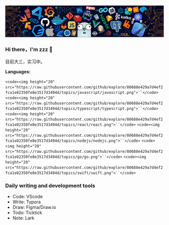 ![](https://github.com/KieSun/KieSun/blob/master/header_.png)

### Hi there，I'm zzz 👋

目前大三，实习中。

**Languages:**

` <code><img height="20" src="https://raw.githubusercontent.com/github/explore/80688e429a7d4ef2fca1e82350fe8e3517d3494d/topics/javascript/javascript.png">``</code> `
` <code><img height="20" src="https://raw.githubusercontent.com/github/explore/80688e429a7d4ef2fca1e82350fe8e3517d3494d/topics/typescript/typescript.png">``</code> `
` <code><img height="20" src="https://raw.githubusercontent.com/github/explore/80688e429a7d4ef2fca1e82350fe8e3517d3494d/topics/react/react.png">``</code> `
` <code><img height="20" src="https://raw.githubusercontent.com/github/explore/80688e429a7d4ef2fca1e82350fe8e3517d3494d/topics/nodejs/nodejs.png">``</code> `
` <code><img height="20" src="https://raw.githubusercontent.com/github/explore/80688e429a7d4ef2fca1e82350fe8e3517d3494d/topics/go/go.png">``</code> `
` <code><img height="20" src="https://raw.githubusercontent.com/github/explore/80688e429a7d4ef2fca1e82350fe8e3517d3494d/topics/swift/swift.png">``</code> `

### Daily writing and development tools

- Code: VScode
- Write: Typora
- Draw: Figma/Draw.io
- Todo: Ticktick
- Note: Lark
